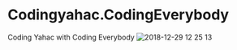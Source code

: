 # Codingyahac.CodingEverybody
Coding Yahac with Coding Everybody
![2018-12-29 12 25 13](https://user-images.githubusercontent.com/43804152/50532981-e8b01600-0b64-11e9-9d4d-71a3585561fc.png)
